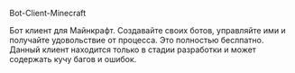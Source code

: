 Bot-Client-Minecraft

Бот клиент для Майнкрафт. Создавайте своих ботов, управляйте ими и получайте удовольствие от процесса. Это полностью беслпатно.
Данный клиент находится только в стадии разработки и может содержать кучу багов и ошибок.
